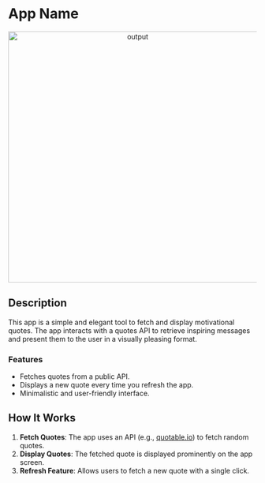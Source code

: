 # App Name

<div align="center">
<img width="509" alt="output" src="https://github.com/user-attachments/assets/8c817333-e34a-4085-ad19-43f86579e846"  width="300" />
</div>


## Description

This app is a simple and elegant tool to fetch and display motivational quotes. The app interacts with a quotes API to retrieve inspiring messages and present them to the user in a visually pleasing format.

### Features
- Fetches quotes from a public API.
- Displays a new quote every time you refresh the app.
- Minimalistic and user-friendly interface.

## How It Works
1. **Fetch Quotes**: The app uses an API (e.g., [quotable.io](https://api.quotable.io)) to fetch random quotes.
2. **Display Quotes**: The fetched quote is displayed prominently on the app screen.
3. **Refresh Feature**: Allows users to fetch a new quote with a single click.
